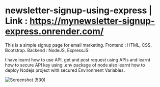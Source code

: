 # newsletter-signup-using-express | Link : https://mynewsletter-signup-express.onrender.com/

This is a simple signup page for email marketing.
Frontend : HTML, CSS, Bootstrap.
Backend : NodeJS, ExpressJS

I have learnt how to use API, get and post request using APIs and learnt how to secure API key using .env package of node also learnt how to deploy Nodejs project with secured Environment Variables.


![Screenshot (530)](https://user-images.githubusercontent.com/103761502/217711969-c71c4900-8448-45e8-a946-a804eb028bb8.png)
